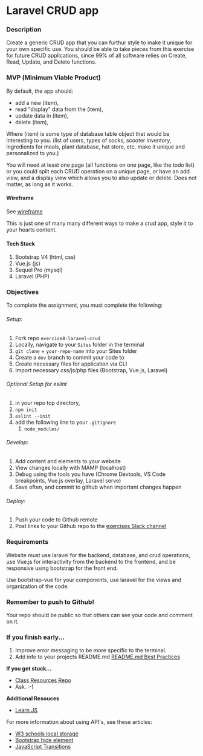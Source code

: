 # Laravel CRUD app

### Description

Create a generic CRUD app that you can furthur style to make it unique for your own specific use. You should be able to take pieces from this exercise for future CRUD applications, since 99% of all software relies on Create, Read, Update, and Delete functions.

### MVP (Minimum Viable Product)

By default, the app should:
* add a new (item),
* read "display" data from the (item), 
* update data in (item),
* delete (item),

Where (item) is some type of database table object that would be interesting to you. (list of users, types of socks, scooter inventory, ingredients for meals, plant database, hat store, etc. make it unique and personalized to you.)

You will need at least one page (all functions on one page, like the todo list) or you could split each CRUD operation on a unique page, or have an add view, and a display view which allows you to also update or delete. Does not matter, as long as it works.

#### Wireframe

See [wireframe](https://github.com/bootcamp-s19/exercise8-laravel-crud/blob/master/docs/demo.gif)

This is just one of many many different ways to make a crud app, style it to your hearts content. 

#### Tech Stack

1. Bootstrap V4 (html, css)
2. Vue.js (js)
3. Sequel Pro (mysql)
4. Laravel (PHP)

### Objectives

To complete the assignment, you must complete the following:
###### Setup:
1. Fork repo `exercise8-laravel-crud`
2. Locally, navigate to your `Sites` folder in the terminal
3. `git clone` + `your-repo-name` into your Sites folder
4. Create a `dev` branch to commit your code to
5. Create necessary files for application via CLI
6. Import necessary css/js/php files (Bootstrap, Vue.js, Laravel)

###### Optional Setup for eslint
1. in your repo top directory, 
2. `npm init`
3. `eslint --init`
4. add the following line to your `.gitignore`
   1. `node_modules/`

###### Develop:
1. Add content and elements to your website
2. View changes locally with MAMP (localhost)
3. Debug using the tools you have (Chrome Devtools, VS Code breakpoints, Vue.js overlay, Laravel serve)
4. Save often, and commit to github when important changes happen
###### Deploy:
1. Push your code to Github remote
2. Post links to your Github repo to the [exercises Slack channel](https://bootcamp-s19.slack.com/messages/CGD9QUH6E/)

### Requirements

Website must use laravel for the backend, database, and crud operations, use Vue.js for interactivity from the backend to the frontend, and be responsive using bootstrap for the front end.

Use bootstrap-vue for your components, use laravel for the views and organization of the code. 

### Remember to push to Github!

Your repo should be public so that others can see your code and comment on it.

### If you finish early...
1. Improve error messaging to be more specific to the terminal.
2. Add info to your projects README.md [README.md Best Practices](https://gist.github.com/PurpleBooth/109311bb0361f32d87a2)

**If you get stuck...**
- [Class Resources Repo](https://github.com/bootcamp-s19/Resources#resources)
- Ask. :-)

**Additional Resouces**
- [Learn JS](https://www.w3schools.com/js/)

For more information about using API's, see these articles:

- [W3 schools local storage](https://www.w3schools.com/html/html5_webstorage.asp)
- [Bootstrap hide element](https://getbootstrap.com/docs/4.0/utilities/display/#hiding-elements)
- [JavaScript Transitions](https://css-tricks.com/controlling-css-animations-transitions-javascript/)
